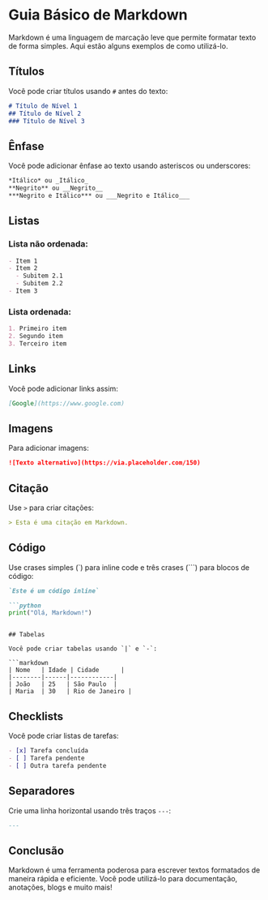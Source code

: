 # Guia Básico de Markdown

Markdown é uma linguagem de marcação leve que permite formatar texto de forma simples. Aqui estão alguns exemplos de como utilizá-lo.

## Títulos

Você pode criar títulos usando `#` antes do texto:

```markdown
# Título de Nível 1
## Título de Nível 2
### Título de Nível 3
```

## Ênfase

Você pode adicionar ênfase ao texto usando asteriscos ou underscores:

```markdown
*Itálico* ou _Itálico_
**Negrito** ou __Negrito__
***Negrito e Itálico*** ou ___Negrito e Itálico___
```

## Listas

### Lista não ordenada:
```markdown
- Item 1
- Item 2
  - Subitem 2.1
  - Subitem 2.2
- Item 3
```

### Lista ordenada:
```markdown
1. Primeiro item
2. Segundo item
3. Terceiro item
```

## Links

Você pode adicionar links assim:

```markdown
[Google](https://www.google.com)
```

## Imagens

Para adicionar imagens:

```markdown
![Texto alternativo](https://via.placeholder.com/150)
```

## Citação

Use `>` para criar citações:

```markdown
> Esta é uma citação em Markdown.
```

## Código

Use crases simples (`) para inline code e três crases (```) para blocos de código:

```markdown
`Este é um código inline`
```

```markdown
```python
print("Olá, Markdown!")
```
```

## Tabelas

Você pode criar tabelas usando `|` e `-`:

```markdown
| Nome   | Idade | Cidade      |
|--------|------|------------|
| João   | 25   | São Paulo  |
| Maria  | 30   | Rio de Janeiro |
```

## Checklists

Você pode criar listas de tarefas:

```markdown
- [x] Tarefa concluída
- [ ] Tarefa pendente
- [ ] Outra tarefa pendente
```

## Separadores

Crie uma linha horizontal usando três traços `---`:

```markdown
---
```

## Conclusão

Markdown é uma ferramenta poderosa para escrever textos formatados de maneira rápida e eficiente. Você pode utilizá-lo para documentação, anotações, blogs e muito mais!
